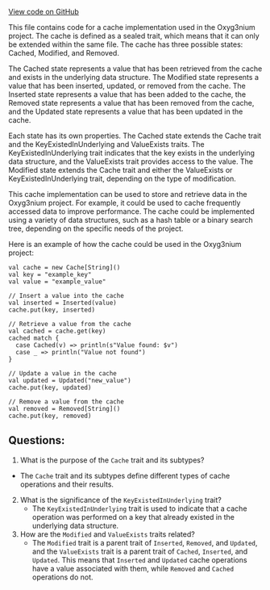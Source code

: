 [View code on GitHub](https://github.com/oxyg3nium/oxyg3nium/io/src/main/scala/org/oxyg3nium/io/Cache.scala)

This file contains code for a cache implementation used in the Oxyg3nium project. The cache is defined as a sealed trait, which means that it can only be extended within the same file. The cache has three possible states: Cached, Modified, and Removed. 

The Cached state represents a value that has been retrieved from the cache and exists in the underlying data structure. The Modified state represents a value that has been inserted, updated, or removed from the cache. The Inserted state represents a value that has been added to the cache, the Removed state represents a value that has been removed from the cache, and the Updated state represents a value that has been updated in the cache. 

Each state has its own properties. The Cached state extends the Cache trait and the KeyExistedInUnderlying and ValueExists traits. The KeyExistedInUnderlying trait indicates that the key exists in the underlying data structure, and the ValueExists trait provides access to the value. The Modified state extends the Cache trait and either the ValueExists or KeyExistedInUnderlying trait, depending on the type of modification. 

This cache implementation can be used to store and retrieve data in the Oxyg3nium project. For example, it could be used to cache frequently accessed data to improve performance. The cache could be implemented using a variety of data structures, such as a hash table or a binary search tree, depending on the specific needs of the project. 

Here is an example of how the cache could be used in the Oxyg3nium project:

```
val cache = new Cache[String]()
val key = "example_key"
val value = "example_value"

// Insert a value into the cache
val inserted = Inserted(value)
cache.put(key, inserted)

// Retrieve a value from the cache
val cached = cache.get(key)
cached match {
  case Cached(v) => println(s"Value found: $v")
  case _ => println("Value not found")
}

// Update a value in the cache
val updated = Updated("new_value")
cache.put(key, updated)

// Remove a value from the cache
val removed = Removed[String]()
cache.put(key, removed)
```
## Questions: 
 1. What is the purpose of the `Cache` trait and its subtypes?
   - The `Cache` trait and its subtypes define different types of cache operations and their results.
2. What is the significance of the `KeyExistedInUnderlying` trait?
   - The `KeyExistedInUnderlying` trait is used to indicate that a cache operation was performed on a key that already existed in the underlying data structure.
3. How are the `Modified` and `ValueExists` traits related?
   - The `Modified` trait is a parent trait of `Inserted`, `Removed`, and `Updated`, and the `ValueExists` trait is a parent trait of `Cached`, `Inserted`, and `Updated`. This means that `Inserted` and `Updated` cache operations have a value associated with them, while `Removed` and `Cached` operations do not.
